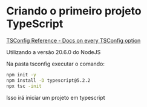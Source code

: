 # Criando o primeiro projeto TypeScript
[TSConfig Reference - Docs on every TSConfig option](https://www.typescriptlang.org/tsconfig/)

Utilizando a versão 20.6.0 do NodeJS

Na pasta tsconfig executar o comando:

```bash
npm init -y
npm install -D typescript@5.2.2
npx tsc -init
```

Isso irá iniciar um projeto em typescript
